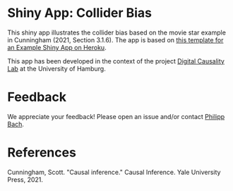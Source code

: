 # Shiny App: Collider Bias

This shiny app illustrates the collider bias based on the movie star example in Cunningham (2021, Section 3.1.6). The app is based on [this template for an Example Shiny App on Heroku](https://github.com/virtualstaticvoid/heroku-docker-r-shiny-app).

This app has been developed in the context of the project [Digital Causality Lab](https://digitalcausalitylab.github.io/) at the University of Hamburg.

# Feedback

We appreciate your feedback! Please open an issue and/or contact [Philipp Bach](https://github.com/PhilippBach). 

# References

Cunningham, Scott. "Causal inference." Causal Inference. Yale University Press, 2021.